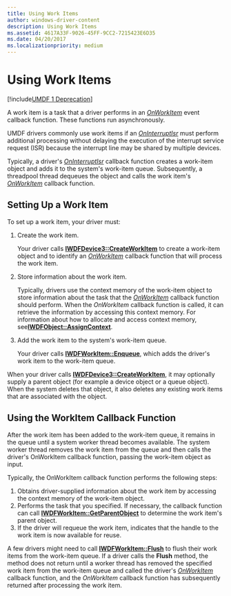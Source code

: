 ```yaml
---
title: Using Work Items
author: windows-driver-content
description: Using Work Items
ms.assetid: 4617A33F-9026-45FF-9CC2-7215423E6D35
ms.date: 04/20/2017
ms.localizationpriority: medium
---
```


# Using Work Items


[!include[UMDF 1 Deprecation](../umdf-1-deprecation.md)]

A work item is a task that a driver performs in an [*OnWorkItem*](https://msdn.microsoft.com/library/windows/hardware/hh463909) event callback function. These functions run asynchronously.

UMDF drivers commonly use work items if an [*OnInterruptIsr*](https://msdn.microsoft.com/library/windows/hardware/hh463902) must perform additional processing without delaying the execution of the interrupt service request (ISR) because the interrupt line may be shared by multiple devices.

Typically, a driver's [*OnInterruptIsr*](https://msdn.microsoft.com/library/windows/hardware/hh463902) callback function creates a work-item object and adds it to the system's work-item queue. Subsequently, a threadpool thread dequeues the object and calls the work item's [*OnWorkItem*](https://msdn.microsoft.com/library/windows/hardware/hh463909) callback function.

## Setting Up a Work Item


To set up a work item, your driver must:

1.  Create the work item.

    Your driver calls [**IWDFDevice3::CreateWorkItem**](https://msdn.microsoft.com/library/windows/hardware/hh451213) to create a work-item object and to identify an [*OnWorkItem*](https://msdn.microsoft.com/library/windows/hardware/hh463909) callback function that will process the work item.

2.  Store information about the work item.

    Typically, drivers use the context memory of the work-item object to store information about the task that the [*OnWorkItem*](https://msdn.microsoft.com/library/windows/hardware/hh463909) callback function should perform. When the *OnWorkItem* callback function is called, it can retrieve the information by accessing this context memory. For information about how to allocate and access context memory, see[**IWDFObject::AssignContext**](https://msdn.microsoft.com/library/windows/hardware/ff560208).

3.  Add the work item to the system's work-item queue.

    Your driver calls [**IWDFWorkItem::Enqueue**](https://msdn.microsoft.com/library/windows/hardware/hh463883), which adds the driver's work item to the work-item queue.

When your driver calls [**IWDFDevice3::CreateWorkItem**](https://msdn.microsoft.com/library/windows/hardware/hh451213), it may optionally supply a parent object (for example a device object or a queue object). When the system deletes that object, it also deletes any existing work items that are associated with the object.

## Using the WorkItem Callback Function


After the work item has been added to the work-item queue, it remains in the queue until a system worker thread becomes available. The system worker thread removes the work item from the queue and then calls the driver's OnWorkItem callback function, passing the work-item object as input.

Typically, the OnWorkItem callback function performs the following steps:

1.  Obtains driver-supplied information about the work item by accessing the context memory of the work-item object.
2.  Performs the task that you specified. If necessary, the callback function can call [**IWDFWorkItem::GetParentObject**](https://msdn.microsoft.com/library/windows/hardware/hh463891) to determine the work item's parent object.
3.  If the driver will requeue the work item, indicates that the handle to the work item is now available for reuse.

A few drivers might need to call [**IWDFWorkItem::Flush**](https://msdn.microsoft.com/library/windows/hardware/hh463886) to flush their work items from the work-item queue. If a driver calls the **Flush** method, the method does not return until a worker thread has removed the specified work item from the work-item queue and called the driver's [*OnWorkItem*](https://msdn.microsoft.com/library/windows/hardware/hh463909) callback function, and the *OnWorkItem* callback function has subsequently returned after processing the work item.

 

 





